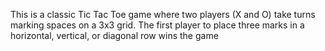 This is a classic Tic Tac Toe game where two players (X and O) take turns marking spaces on a 3x3 grid. The first player to place three marks in a horizontal, vertical, or diagonal row wins the game
